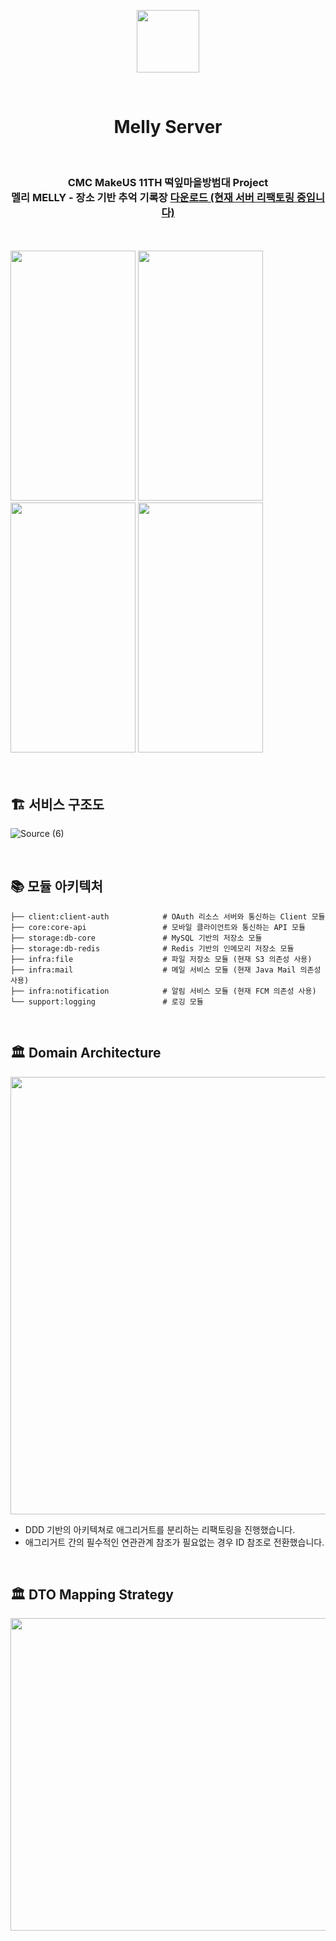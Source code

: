 <p align="center"><img src="https://user-images.githubusercontent.com/82302520/201555435-61b2b766-3b0b-4aa3-81c2-a185dccd5e2b.png"  width="100" height="100"></p>
<br>
<div align="center">
<h1>Melly Server</h1>

  <br>
<h3>CMC MakeUS 11TH 떡잎마을방범대 Project <br>
  멜리 MELLY - 장소 기반 추억 기록장 <a href=https://apps.apple.com/kr/app/%EB%A9%9C%EB%A6%AC-melly-%EC%9E%A5%EC%86%8C-%EA%B8%B0%EB%B0%98-%EC%B6%94%EC%96%B5-%EA%B8%B0%EB%A1%9D%EC%9E%A5/id6444202109>다운로드 (현재 서버 리팩토링 중입니다)</a></h3>
</div>
<br>
<br>
<div text-align: center>
<img src="https://user-images.githubusercontent.com/82302520/201556888-178a06ed-6839-43da-8194-5f48739d059d.png"  width="200" height="400">
<img src="https://user-images.githubusercontent.com/82302520/201556895-0a567bee-c4c4-466f-8615-7a804545b848.png"  width="200" height="400">
<img src="https://user-images.githubusercontent.com/82302520/201556897-a05261d3-cd7e-436b-958e-eb8ecf38f3de.png"  width="200" height="400">
<img src="https://user-images.githubusercontent.com/82302520/201556901-cd4c2cc2-0bed-4aab-8e4e-6fffe591f1d1.png"  width="200" height="400">
  </div>

<br>
<br>

## 🏗️ 서비스 구조도
![Source (6)](https://github.com/CMC11th-Melly/Melly_Server/assets/82302520/5381eaa9-f9af-48d8-aa45-0b943447fd0d)


<br>

## 📚 모듈 아키텍처

```
├── client:client-auth            # OAuth 리소스 서버와 통신하는 Client 모듈
├── core:core-api                 # 모바일 클라이언트와 통신하는 API 모듈    
├── storage:db-core               # MySQL 기반의 저장소 모듈
├── storage:db-redis              # Redis 기반의 인메모리 저장소 모듈
├── infra:file                    # 파일 저장소 모듈 (현재 S3 의존성 사용)     
├── infra:mail                    # 메일 서비스 모듈 (현재 Java Mail 의존성 사용)
├── infra:notification            # 알림 서비스 모듈 (현재 FCM 의존성 사용) 
└── support:logging               # 로깅 모듈          
```

<br>

## 🏛 Domain Architecture

<img src="https://user-images.githubusercontent.com/82302520/234835879-48072114-75ba-476c-9914-a731967ca4bf.png" width="800" height="700">

- DDD 기반의 아키텍쳐로 애그리거트를 분리하는 리팩토링을 진행했습니다.
- 애그리거트 간의 필수적인 연관관계 참조가 필요없는 경우 ID 참조로 전환했습니다.

<br>


## 🏛 DTO Mapping Strategy

<img src="https://github.com/CMC11th-Melly/Melly_Server/assets/82302520/fcd5ce2f-276d-4b7a-8699-403a0610c6a9" width="700" height="500">


<br>







